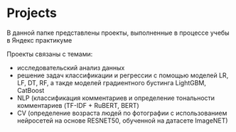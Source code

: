 # Projects
В данной папке представлены проекты, выполненные в процессе учебы в Яндекс практикуме

Проекты связаны с темами:
- исследовательский анализ данных
- решение задач классификации и регрессии с помощью моделей LR, LF, DT, RF, а такде моделей градиентного бустинга LightGBM, CatBoost
- NLP (классификация комментариев и определение тональности комментариев (TF-IDF + RuBERT, BERT)
- CV (определение возраста людей по фотографии с использованием нейросетей на основе RESNET50, обученной на датасете ImageNET)
